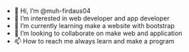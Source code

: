 - 👋 Hi, I’m @muh-firdaus04
- 👀 I’m interested in web developer and app developer
- 🌱 I’m currently learning make a website with bootstrap
- 💞️ I’m looking to collaborate on make web and application
- 📫 How to reach me always learn and make a program

<!---
muh-firdaus04/muh-firdaus04 is a ✨ special ✨ repository because its `README.md` (this file) appears on your GitHub profile.
You can click the Preview link to take a look at your changes.
--->
